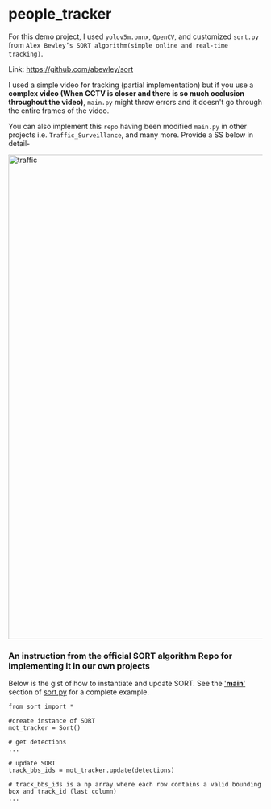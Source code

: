 # people_tracker

For this demo project, I used ```yolov5m.onnx```, ```OpenCV```, and customized ```sort.py``` from ```Alex Bewley’s SORT algorithm(simple online and real-time tracking)```.


Link: https://github.com/abewley/sort

I used a simple video for tracking (partial implementation) but if you use a **complex video (When CCTV is closer and there is so much occlusion throughout the video)**, ```main.py``` might
throw errors and it doesn't go through the entire frames of the video.

You can also implement this ```repo``` having been modified ```main.py``` in other projects i.e. ```Traffic_Surveillance```, and many more. Provide a SS below
in detail-


<img width="960" alt="traffic" src="https://user-images.githubusercontent.com/89622996/168426572-a177ce1c-be44-492b-af70-17c98a040b66.png">


### An instruction from the official SORT algorithm Repo for implementing it in our own projects 

Below is the gist of how to instantiate and update SORT. See the ['__main__'](https://github.com/abewley/sort/blob/master/sort.py#L239) section of [sort.py](https://github.com/abewley/sort/blob/master/sort.py#L239) for a complete example.
    
    from sort import *
    
    #create instance of SORT
    mot_tracker = Sort() 
    
    # get detections
    ...
    
    # update SORT
    track_bbs_ids = mot_tracker.update(detections)

    # track_bbs_ids is a np array where each row contains a valid bounding box and track_id (last column)
    ...
